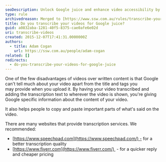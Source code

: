 ```yaml
---
seoDescription: Unlock Google juice and enhance video accessibility by transcribing your videos!
type: rule
archivedreason: Merged to [https://www.ssw.com.au/rules/transcribe-your-videos](/rules/transcribe-your-videos)
title: Do you transcribe your videos for Google juice?
guid: a0832aba-1281-40f5-8375-cae0afe6e02d
uri: transcribe-videos
created: 2015-12-07T17:41:31.0000000Z
authors:
  - title: Adam Cogan
    url: https://ssw.com.au/people/adam-cogan
related: []
redirects:
  - do-you-transcribe-your-videos-for-google-juice
---
```


One of the few disadvantages of videos over written content is that Google can't tell much about your video apart from the title and tags you may provide when you upload it. By having your video transcribed and adding the transcription text to wherever the video is shown, you're giving Google specific information about the content of your video.

<!--endintro-->

It also helps people to copy and paste important parts of what's said on the video.

There are many websites that provide transcription services. We recommended:

- [https://www.speechpad.com](https://www.speechpad.com/) - for a better transcription quality
- [https://www.fiverr.com](https://www.fiverr.com/)  - for a quicker reply and cheaper pricing
